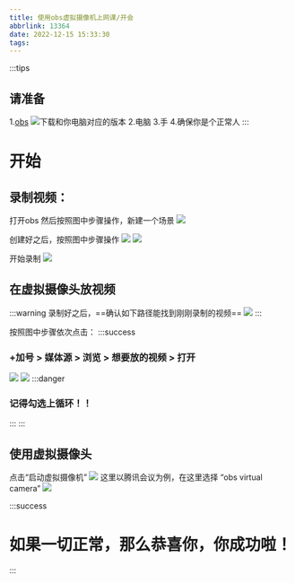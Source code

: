 ```yaml
---
title: 使用obs虚拟摄像机上网课/开会
abbrlink: 13364
date: 2022-12-15 15:33:30
tags:
---
```

:::tips
## 请准备
<!-- more -->

1.[obs](https://obsproject.com)
![下载和你电脑对应的版本](https://ezgx.site/img/obsvcam/obs.png)
2.电脑
3.手
4.确保你是个正常人
:::

# 开始
## 录制视频：
打开obs
然后按照图中步骤操作，新建一个场景
![](https://ezgx.site/img/obsvcam/obsvcam1.png)

创建好之后，按照图中步骤操作
![](https://ezgx.site/img/obsvcam/obsvcam2.png)
![](https://ezgx.site/img/obsvcam/obsvcam3.png)

开始录制
![](https://ezgx.site/img/obsvcam/obsvcam4.png)

## 在虚拟摄像头放视频
:::warning
录制好之后，==确认如下路径能找到刚刚录制的视频==
![](https://ezgx.site/img/obsvcam/obsvcam5.png)
:::

按照图中步骤依次点击：
:::success
### +加号 > 媒体源 > 浏览 > 想要放的视频 > 打开
![](https://ezgx.site/img/obsvcam/obsvcam6.png)
![](https://ezgx.site/img/obsvcam/obsvcam7.png)
:::danger
### 记得勾选上循环！！
:::
:::

## 使用虚拟摄像头
点击“启动虚拟摄像机”
![](https://ezgx.site/img/obsvcam/obsvcam8.png)
这里以腾讯会议为例，在这里选择 “obs virtual camera”
![](https://ezgx.site/img/obsvcam/obsvcam9.png)

:::success
# 如果一切正常，那么恭喜你，你成功啦！
:::
